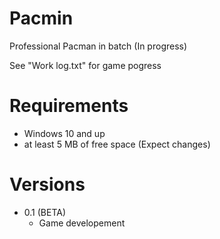 # Pacmin
Professional Pacman in batch (In progress)

See "Work log.txt" for game pogress

# Requirements
- Windows 10 and up
- at least 5 MB of free space (Expect changes)

# Versions
- 0.1 (BETA)
  - Game developement
